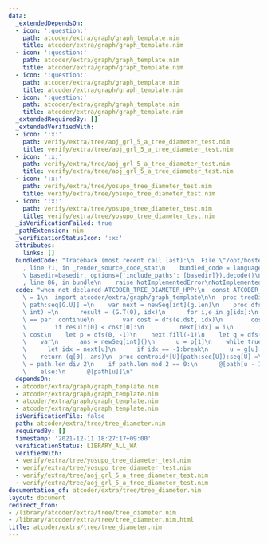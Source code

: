 ```yaml
---
data:
  _extendedDependsOn:
  - icon: ':question:'
    path: atcoder/extra/graph/graph_template.nim
    title: atcoder/extra/graph/graph_template.nim
  - icon: ':question:'
    path: atcoder/extra/graph/graph_template.nim
    title: atcoder/extra/graph/graph_template.nim
  - icon: ':question:'
    path: atcoder/extra/graph/graph_template.nim
    title: atcoder/extra/graph/graph_template.nim
  - icon: ':question:'
    path: atcoder/extra/graph/graph_template.nim
    title: atcoder/extra/graph/graph_template.nim
  _extendedRequiredBy: []
  _extendedVerifiedWith:
  - icon: ':x:'
    path: verify/extra/tree/aoj_grl_5_a_tree_diameter_test.nim
    title: verify/extra/tree/aoj_grl_5_a_tree_diameter_test.nim
  - icon: ':x:'
    path: verify/extra/tree/aoj_grl_5_a_tree_diameter_test.nim
    title: verify/extra/tree/aoj_grl_5_a_tree_diameter_test.nim
  - icon: ':x:'
    path: verify/extra/tree/yosupo_tree_diameter_test.nim
    title: verify/extra/tree/yosupo_tree_diameter_test.nim
  - icon: ':x:'
    path: verify/extra/tree/yosupo_tree_diameter_test.nim
    title: verify/extra/tree/yosupo_tree_diameter_test.nim
  _isVerificationFailed: true
  _pathExtension: nim
  _verificationStatusIcon: ':x:'
  attributes:
    links: []
  bundledCode: "Traceback (most recent call last):\n  File \"/opt/hostedtoolcache/Python/3.10.0/x64/lib/python3.10/site-packages/onlinejudge_verify/documentation/build.py\"\
    , line 71, in _render_source_code_stat\n    bundled_code = language.bundle(stat.path,\
    \ basedir=basedir, options={'include_paths': [basedir]}).decode()\n  File \"/opt/hostedtoolcache/Python/3.10.0/x64/lib/python3.10/site-packages/onlinejudge_verify/languages/nim.py\"\
    , line 86, in bundle\n    raise NotImplementedError\nNotImplementedError\n"
  code: "when not declared ATCODER_TREE_DIAMETER_HPP:\n  const ATCODER_TREE_DIAMETER_HPP*\
    \ = 1\n  import atcoder/extra/graph/graph_template\n\n  proc treeDiameter*[G:Graph](g:G):tuple[len:G.T,\
    \ path:seq[G.U]] =\n    var next = newSeq[int](g.len)\n    proc dfs(idx, par:int):(G.T,\
    \ int) =\n      result = (G.T(0), idx)\n      for i,e in g[idx]:\n        if e.dst\
    \ == par: continue\n        var cost = dfs(e.dst, idx)\n        cost[0] += e.weight\n\
    \        if result[0] < cost[0]:\n          next[idx] = i\n          result =\
    \ cost\n    let p = dfs(0, -1)\n    next.fill(-1)\n    let q = dfs(p[1], -1)\n\
    \    var\n      ans = newSeq[int]()\n      u = p[1]\n    while true:\n      ans.add(u)\n\
    \      let idx = next[u]\n      if idx == -1:break\n      u = g[u][idx].dst\n\
    \    return (q[0], ans)\n  proc centroid*[U](path:seq[U]):seq[U] =\n    let u\
    \ = path.len div 2\n    if path.len mod 2 == 0:\n      @[path[u - 1], path[u]]\n\
    \    else:\n      @[path[u]]\n"
  dependsOn:
  - atcoder/extra/graph/graph_template.nim
  - atcoder/extra/graph/graph_template.nim
  - atcoder/extra/graph/graph_template.nim
  - atcoder/extra/graph/graph_template.nim
  isVerificationFile: false
  path: atcoder/extra/tree/tree_diameter.nim
  requiredBy: []
  timestamp: '2021-12-11 18:27:17+09:00'
  verificationStatus: LIBRARY_ALL_WA
  verifiedWith:
  - verify/extra/tree/yosupo_tree_diameter_test.nim
  - verify/extra/tree/yosupo_tree_diameter_test.nim
  - verify/extra/tree/aoj_grl_5_a_tree_diameter_test.nim
  - verify/extra/tree/aoj_grl_5_a_tree_diameter_test.nim
documentation_of: atcoder/extra/tree/tree_diameter.nim
layout: document
redirect_from:
- /library/atcoder/extra/tree/tree_diameter.nim
- /library/atcoder/extra/tree/tree_diameter.nim.html
title: atcoder/extra/tree/tree_diameter.nim
---
```

